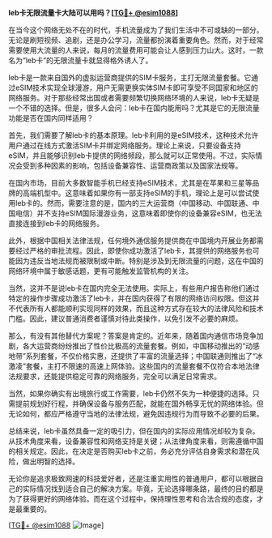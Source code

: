 **leb卡无限流量卡大陆可以用吗？[[TG💪+ @esim1088](https://t.me/s/esim1088)]**

在当今这个网络无处不在的时代，手机流量成为了我们生活中不可或缺的一部分。无论是刷短视频、追剧，还是办公学习，流量都扮演着重要角色。然而，对于经常需要使用大流量的人来说，每月的流量费用可能会让人感到压力山大。这时，一款名为“leb卡”的无限流量卡就显得格外诱人了。

leb卡是一款来自国外的虚拟运营商提供的SIM卡服务，主打无限流量套餐。它通过eSIM技术实现全球漫游，用户无需更换实体SIM卡即可享受不同国家和地区的网络服务。对于那些经常出国或者需要频繁切换网络环境的人来说，leb卡无疑是一个不错的选择。但是，很多人会问：leb卡在国内能用吗？尤其是它的无限流量功能是否在国内同样适用？

首先，我们需要了解leb卡的基本原理。leb卡利用的是eSIM技术，这种技术允许用户通过在线方式激活SIM卡并绑定网络服务。理论上来说，只要设备支持eSIM，并且能够识别leb卡提供的网络频段，那么就可以正常使用。不过，实际情况会受到多种因素的影响，包括设备兼容性、运营商政策以及国家法规等。

在国内市场，目前大多数智能手机已经支持eSIM技术，尤其是在苹果和三星等品牌的高端机型中。这意味着如果你有一部支持eSIM的手机，理论上是可以尝试使用leb卡的。然而，需要注意的是，国内的三大运营商（中国移动、中国联通、中国电信）并不支持eSIM国际漫游业务，这意味着即使你的设备兼容eSIM，也无法直接连接到leb卡的网络服务。

此外，根据中国相关法律法规，任何境外通信服务提供商在中国境内开展业务都需要经过严格的审批流程。因此，即使你成功激活了leb卡，其提供的网络服务也可能因为违反当地法规而被限制或中断。特别是涉及到无限流量的问题，这在中国的网络环境中属于敏感话题，更有可能触发监管机构的关注。

当然，这并不是说leb卡在国内完全无法使用。实际上，有些用户报告称他们通过特定的操作步骤成功激活了leb卡，并在国内获得了有限的网络访问权限。但这并不代表所有人都能顺利实现同样的效果，而且这种方式存在较大的法律风险和技术门槛。因此，建议普通消费者谨慎对待此类操作，以免引发不必要的麻烦。

那么，有没有其他替代方案呢？答案是肯定的。近年来，随着国内通信市场竞争加剧，各大运营商纷纷推出了性价比极高的流量套餐。例如，中国移动推出的“动感地带”系列套餐，不仅价格实惠，还提供了丰富的流量选择；中国联通则推出了“冰激凌”套餐，主打不限速的高速上网体验。这些国内的流量套餐不仅符合本地法律法规要求，还能提供稳定可靠的网络服务，完全可以满足日常需求。

当然，如果你确实有出境旅行或工作需要，leb卡仍然不失为一种便捷的选择。只需提前规划好行程，并确保设备与服务匹配，就能在国外畅享无忧的网络体验。但无论如何，都应严格遵守当地的法律法规，避免因违规行为而导致不必要的后果。

总结来说，leb卡虽然具备一定的吸引力，但在国内的实际应用情况却较为复杂。从技术角度来看，设备兼容性和网络支持是关键；从法律角度来看，则需遵循中国的相关规定。因此，在决定是否购买leb卡之前，务必充分评估自身需求和潜在风险，做出明智的选择。

无论你是追求极致网速的科技爱好者，还是注重实用性的普通用户，都可以根据自己的实际情况找到适合自己的解决方案。毕竟，无论选择哪条路，最终的目的都是为了获得更好的网络体验。而在这个过程中，保持理性思考和合法合规的态度，才是最重要的。

[[TG💪+ @esim1088](https://t.me/s/esim1088) ![Image](https://i.postimg.cc/4NQfJmqS/Snipaste-2025-05-13-00-14-12.png)]
